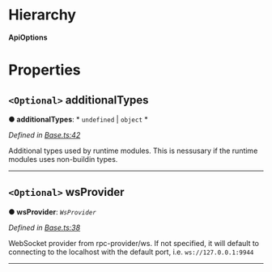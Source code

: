 

# Hierarchy

**ApiOptions**

# Properties

<a id="additionaltypes"></a>

## `<Optional>` additionalTypes

**● additionalTypes**: * `undefined` &#124; `object`
*

*Defined in [Base.ts:42](https://github.com/polkadot-js/api/blob/1d18321/packages/api/src/Base.ts#L42)*

Additional types used by runtime modules. This is nessusary if the runtime modules uses non-buildin types.

___
<a id="wsprovider"></a>

## `<Optional>` wsProvider

**● wsProvider**: *`WsProvider`*

*Defined in [Base.ts:38](https://github.com/polkadot-js/api/blob/1d18321/packages/api/src/Base.ts#L38)*

WebSocket provider from rpc-provider/ws. If not specified, it will default to connecting to the localhost with the default port, i.e. `ws://127.0.0.1:9944`

___

